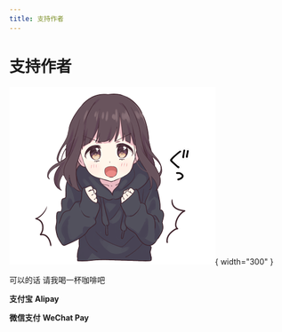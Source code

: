 ```yaml
---
title: 支持作者
---
```


# 支持作者

![](./media/頑張ります.png){ width="300" }

可以的话 请我喝一杯咖啡吧

**支付宝** **Alipay**


**微信支付** **WeChat Pay**


